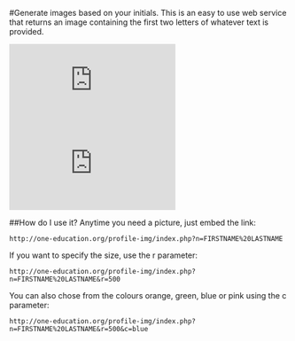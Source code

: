 #Generate images based on your initials.
This is an easy to use web service that returns an image containing the first two letters of whatever text is provided.


![](http://jaymcmullen.com/profile-img/index.php?n=Jay%20McMullen&c=blue) 
![](http://jaymcmullen.com/profile-img/index.php?n=One%20Education&c=orange) 



##How do I use it?
Anytime you need a picture, just embed the link:
```
http://one-education.org/profile-img/index.php?n=FIRSTNAME%20LASTNAME
```


If you want to specify the size, use the r parameter:
```
http://one-education.org/profile-img/index.php?n=FIRSTNAME%20LASTNAME&r=500
```


You can also chose from the colours orange, green, blue or pink using the c parameter:
```
http://one-education.org/profile-img/index.php?n=FIRSTNAME%20LASTNAME&r=500&c=blue
```
